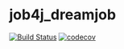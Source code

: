 # job4j_dreamjob

[![Build Status](https://www.travis-ci.com/xocer/job4j_dreamjob.svg?branch=main)](https://www.travis-ci.com/xocer/job4j_dreamjob)
[![codecov](https://codecov.io/gh/xocer/job4j_dreamjob/branch/main/graph/badge.svg?token=Q7IQ5GMXB7)](https://codecov.io/gh/xocer/job4j_dreamjob)
